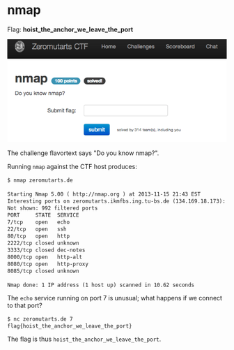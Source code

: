 nmap
====

Flag: **hoist_the_anchor_we_leave_the_port**

![nmap](images/nmap.png "nmap challenge introduction")

The challenge flavortext says "Do you know nmap?".

Running `nmap` against the CTF host produces:

    $ nmap zeromutarts.de

    Starting Nmap 5.00 ( http://nmap.org ) at 2013-11-15 21:43 EST
    Interesting ports on zeromutarts.ikmfbs.ing.tu-bs.de (134.169.18.173):
    Not shown: 992 filtered ports
    PORT     STATE  SERVICE
    7/tcp    open   echo
    22/tcp   open   ssh
    80/tcp   open   http
    2222/tcp closed unknown
    3333/tcp closed dec-notes
    8000/tcp open   http-alt
    8080/tcp open   http-proxy
    8085/tcp closed unknown

    Nmap done: 1 IP address (1 host up) scanned in 10.62 seconds

The `echo` service running on port 7 is unusual; what happens if we connect to
that port?

    $ nc zeromutarts.de 7
    flag{hoist_the_anchor_we_leave_the_port}

The flag is thus `hoist_the_anchor_we_leave_the_port`.
